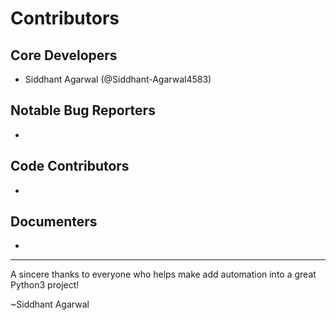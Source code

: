 Contributors
===================

## Core Developers
- Siddhant Agarwal (@Siddhant-Agarwal4583)

## Notable Bug Reporters
-

## Code Contributors
-

## Documenters
-


--------------------------------------------

A sincere thanks to everyone who helps make add automation into a great Python3 project!

~Siddhant Agarwal
